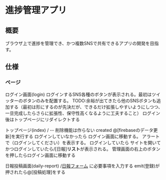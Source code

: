 # 進捗管理アプリ

## 概要

ブラウザ上で進捗を管理でき、かつ複数SNSで共有できるアプリの開発を目指す。

## 仕様

### ページ

ログイン画面(login)
    ログインするSNS各種のボタンが表示される。最初はツイッターのボタンのみを配置する。
    TODO:余裕が出てきたら他のSNSボタンも追加する（最初は形にするのが先決だが、できるだけ拡張しやすいようにしつつ、一旦完成したらさらに拡張性、保守性高くなるように工夫すること）
    ログイン後はトップページにリダイレクトする

トップページ(index)
    / -- 削除機能は作らない
    created
        @[firebaseのデータ更新]を実行する
    ログインしていなかったら
        ログイン画面に移動する。
        アラートで（ログインしてください）を表示する。
    ログインしていたら
        サイトを開いてかつログインしていたら/[日報]**リスト**が表示される。
        管理画面の右上のボタンを押したらログイン画面に移動する

日報投稿画面(daily-report)
    /[日報フォーム](テキスト＝登録) に必要事項を入力する
    emit(登録)が押されたら@[投稿処理]をする
